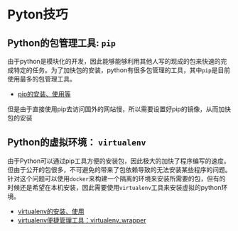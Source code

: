 # Pyton技巧


## Python的包管理工具: `pip`
由于python是模块化的开发，因此能够能够利用其他人写的现成的包来快速的完成特定的任务。为了加快包的安装，python有很多包管理的工具，其中`pip`是目前使用最多的包管理工具。

* [pip的安装、使用等](pip.md)

但是由于直接使用pip去访问国外的网站慢，所以需要设置好pip的镜像，从而加快包的安装


## Python的虚拟环境： `virtualenv`
由于Python可以通过pip工具方便的安装包，因此极大的加快了程序编写的速度。但由于公开的包很多，不可避免的带来了包依赖导致的无法安装某些程序的问题。针对这个问题可以使用`docker`来构建一个隔离的环境来安装所需要的包，但有的时候还是希望在本机安装，因此需要使用`virtualenv`工具来安装虚拟的python环境。

* [virtualenv的安装、使用](virtualenv.md)
* [virtualenv便捷管理工具：virtualenv_wrapper](virtualenv_wrapper.md)